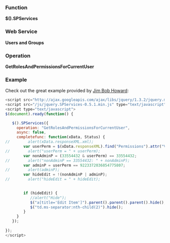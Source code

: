 ### Function

**$().SPServices**

### Web Service

**Users and Groups**

### Operation

**GetRolesAndPermissionsForCurrentUser**

### Example

Check out the great example provided by [Jim Bob Howard](http://www.codeplex.com/site/users/view/jbhoward):

```javascript
<script src="http://ajax.googleapis.com/ajax/libs/jquery/1.3.2/jquery.min.js" type="text/javascript"></script> 
<script src="/js/jquery.SPServices-0.5.1.min.js" type="text/javascript"></script> 
<script type="text/javascript">
$(document).ready(function() {

   $().SPServices({
     operation: "GetRolesAndPermissionsForCurrentUser",
     async: false,
     completefunc: function(xData, Status) {
//        alert(xData.responseXML.xml);
        var userPerm = $(xData.responseXML).find("Permissions").attr("Value");
//        alert("userPerm = " + userPerm);
        var nonAdminP = (33554432 & userPerm) == 33554432;
//        alert("nonAdminP == 33554432: " + nonAdminP);
        var adminP = userPerm == 9223372036854775807;
//        alert(adminP);
        var hideEdit = !(nonAdminP | adminP);
//        alert("hideEdit = " + hideEdit);

        
        if (hideEdit) {
		   //alert("Hide");
		   $("a[title='Edit Item']").parent().parent().parent().hide();
		   $("td.ms-separator:nth-child(2)").hide();
        }
     }
   });
   
});
</script>
```